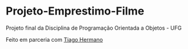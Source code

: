 # Projeto-Emprestimo-Filme
Projeto final da Disciplina de Programação Orientada a Objetos - UFG 

Feito em parceria com [Tiago Hermano](https://github.com/tiagohermano)
